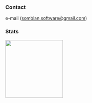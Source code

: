 ### Contact

e-mail (sombian.software@gmail.com)

### Stats
<div align="left">
	<img height="180em" src="https://github-readme-stats.vercel.app/api?username=Sombian&count_private=true&show_icons=true&theme=dark"/>
</div>
